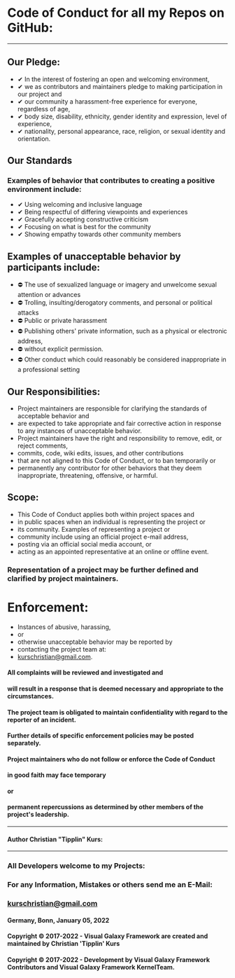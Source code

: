 # Code of Conduct for all my Repos on GitHub:
----
## Our Pledge:
- ✔ In the interest of fostering an open and welcoming environment, 
- ✔ we as contributors and maintainers pledge to making participation in our project and 
- ✔ our community a harassment-free experience for everyone, regardless of age, 
- ✔ body size, disability, ethnicity, gender identity and expression, level of experience,
- ✔ nationality, personal appearance, race, religion, or sexual identity and orientation.
## Our Standards
### Examples of behavior that contributes to creating a positive environment include:
- ✔ Using welcoming and inclusive language
- ✔ Being respectful of differing viewpoints and experiences
- ✔ Gracefully accepting constructive criticism
- ✔ Focusing on what is best for the community
- ✔ Showing empathy towards other community members
## Examples of unacceptable behavior by participants include:
- ⛔ The use of sexualized language or imagery and unwelcome sexual attention or advances
- ⛔ Trolling, insulting/derogatory comments, and personal or political attacks
- ⛔ Public or private harassment
- ⛔ Publishing others' private information, such as a physical or electronic address, 
- ⛔ without explicit permission.
- ⛔ Other conduct which could reasonably be considered inappropriate in a professional setting
## Our Responsibilities:
- Project maintainers are responsible for clarifying the standards of acceptable behavior and 
- are expected to take appropriate and fair corrective action in response to any instances of unacceptable behavior.
- Project maintainers have the right and responsibility to remove, edit, or reject comments, 
- commits, code, wiki edits, issues, and other contributions 
- that are not aligned to this Code of Conduct, or to ban temporarily or 
- permanently any contributor for other behaviors that they deem inappropriate, threatening, offensive, or harmful.
## Scope:
- This Code of Conduct applies both within project spaces and 
- in public spaces when an individual is representing the project or 
- its community. Examples of representing a project or 
- community include using an official project e-mail address, 
- posting via an official social media account, or 
- acting as an appointed representative at an online or offline event.
### Representation of a project may be further defined and clarified by project maintainers.
# Enforcement:
- Instances of abusive, harassing, 
- or 
- otherwise unacceptable behavior may be reported by 
- contacting the project team at: 
- kurschristian@gmail.com. 
#### All complaints will be reviewed and investigated and 
#### will result in a response that is deemed necessary and appropriate to the circumstances.

#### The project team is obligated to maintain confidentiality with regard to the reporter of an incident. 
#### Further details of specific enforcement policies may be posted separately.

#### Project maintainers who do not follow or enforce the Code of Conduct 
#### in good faith may face temporary 
#### or 
#### permanent repercussions as determined by other members of the project's leadership.
----
#### Author Christian "Tipplin" Kurs:
----
### All Developers welcome to my Projects:
### For any Information, Mistakes or others send me an E-Mail:
### kurschristian@gmail.com

#### Germany, Bonn, January 05, 2022

#### Copyright © 2017-2022 - Visual Galaxy Framework are created and maintained by Christian 'Tipplin' Kurs
#### Copyright © 2017-2022 - Development by Visual Galaxy Framework Contributors and Visual Galaxy Framework KernelTeam.
